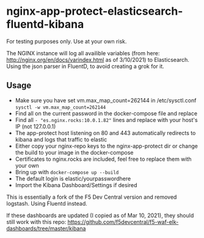 # nginx-app-protect-elasticsearch-fluentd-kibana

For testing purposes only. Use at your own risk.

The NGINX instance will log all availible variables (from here: <http://nginx.org/en/docs/varindex.html> as of 3/10/2021) to Elasticsearch. Using the json parser in FluentD, to avoid creating a grok for it.

## Usage

* Make sure you have set vm.max_map_count=262144 in /etc/sysctl.conf `sysctl -w vm.max_map_count=262144`
* Find all on the current password in the docker-compose file and replace
* Find all `- "es.nginx.rocks:10.0.1.82"` lines and replace with your host's IP (not 127.0.0.1)
* The app-protect host listening on 80 and 443 automatically redirects to kibana and logs that traffic to elastic
* Either copy your nginx-repo keys to the nginx-app-protect dir or change the build to your image in the docker-compose
* Certificates to nginx.rocks are included, feel free to replace them with your own
* Bring up with `docker-compose up --build`
* The default login is elastic/yourpasswordhere
* Import the Kibana Dashboard/Settings if desired

This is essentially a fork of the F5 Dev Central version and removed logstash. Using Fluentd instead.

If these dashboards are updated (I copied as of Mar 10, 2021), they should still work with this repo:
<https://github.com/f5devcentral/f5-waf-elk-dashboards/tree/master/kibana>
